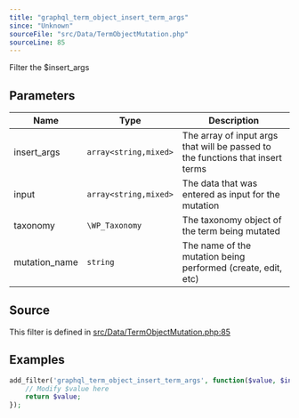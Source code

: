 ```yaml
---
title: "graphql_term_object_insert_term_args"
since: "Unknown"
sourceFile: "src/Data/TermObjectMutation.php"
sourceLine: 85
---
```



Filter the $insert_args

## Parameters

| Name | Type | Description |
|------|------|-------------|
| insert_args | `array<string,mixed>` | The array of input args that will be passed to the functions that insert terms |
| input | `array<string,mixed>` | The data that was entered as input for the mutation |
| taxonomy | `\WP_Taxonomy` | The taxonomy object of the term being mutated |
| mutation_name | `string` | The name of the mutation being performed (create, edit, etc) |




## Source

This filter is defined in [src/Data/TermObjectMutation.php:85](https://github.com/wp-graphql/wp-graphql/blob/develop/src/Data/TermObjectMutation.php#L85)


## Examples

```php
add_filter('graphql_term_object_insert_term_args', function($value, $insert_args, $input, $taxonomy, $mutation_name) {
    // Modify $value here
    return $value;
});
```